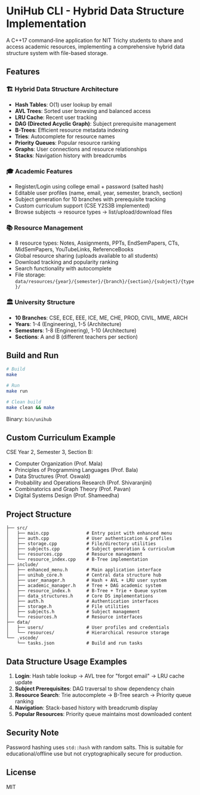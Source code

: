 # UniHub CLI - Hybrid Data Structure Implementation

A C++17 command-line application for NIT Trichy students to share and access academic resources, implementing a comprehensive hybrid data structure system with file-based storage.

## Features

### 🏗️ **Hybrid Data Structure Architecture**
- **Hash Tables**: O(1) user lookup by email
- **AVL Trees**: Sorted user browsing and balanced access
- **LRU Cache**: Recent user tracking
- **DAG (Directed Acyclic Graph)**: Subject prerequisite management
- **B-Trees**: Efficient resource metadata indexing
- **Tries**: Autocomplete for resource names
- **Priority Queues**: Popular resource ranking
- **Graphs**: User connections and resource relationships
- **Stacks**: Navigation history with breadcrumbs

### 🎓 **Academic Features**
- Register/Login using college email + password (salted hash)
- Editable user profiles (name, email, year, semester, branch, section)
- Subject generation for 10 branches with prerequisite tracking
- Custom curriculum support (CSE Y2S3B implemented)
- Browse subjects → resource types → list/upload/download files

### 📚 **Resource Management**
- 8 resource types: Notes, Assignments, PPTs, EndSemPapers, CTs, MidSemPapers, YouTubeLinks, ReferenceBooks
- Global resource sharing (uploads available to all students)
- Download tracking and popularity ranking
- Search functionality with autocomplete
- File storage: `data/resources/{year}/{semester}/{branch}/{section}/{subject}/{type}/`

### 🏛️ **University Structure**
- **10 Branches**: CSE, ECE, EEE, ICE, ME, CHE, PROD, CIVIL, MME, ARCH
- **Years**: 1-4 (Engineering), 1-5 (Architecture)
- **Semesters**: 1-8 (Engineering), 1-10 (Architecture)
- **Sections**: A and B (different teachers per section)

## Build and Run

```bash
# Build
make

# Run
make run

# Clean build
make clean && make
```

Binary: `bin/unihub`

## Custom Curriculum Example

CSE Year 2, Semester 3, Section B:
- Computer Organization (Prof. Mala)
- Principles of Programming Languages (Prof. Bala)
- Data Structures (Prof. Oswald)
- Probability and Operations Research (Prof. Shivaranjini)
- Combinatorics and Graph Theory (Prof. Pavan)
- Digital Systems Design (Prof. Shameedha)

## Project Structure

```
├── src/
│   ├── main.cpp              # Entry point with enhanced menu
│   ├── auth.cpp              # User authentication & profiles
│   ├── storage.cpp           # File/directory utilities
│   ├── subjects.cpp          # Subject generation & curriculum
│   ├── resources.cpp         # Resource management
│   └── resource_index.cpp    # B-Tree implementation
├── include/
│   ├── enhanced_menu.h       # Main application interface
│   ├── unihub_core.h         # Central data structure hub
│   ├── user_manager.h        # Hash + AVL + LRU user system
│   ├── academic_manager.h    # Tree + DAG academic system
│   ├── resource_index.h      # B-Tree + Trie + Queue system
│   ├── data_structures.h     # Core DS implementations
│   ├── auth.h                # Authentication interfaces
│   ├── storage.h             # File utilities
│   ├── subjects.h            # Subject management
│   └── resources.h           # Resource interfaces
├── data/
│   ├── users/                # User profiles and credentials
│   └── resources/            # Hierarchical resource storage
└── .vscode/
    └── tasks.json            # Build and run tasks
```

## Data Structure Usage Examples

1. **Login**: Hash table lookup → AVL tree for "forgot email" → LRU cache update
2. **Subject Prerequisites**: DAG traversal to show dependency chain
3. **Resource Search**: Trie autocomplete → B-Tree search → Priority queue ranking
4. **Navigation**: Stack-based history with breadcrumb display
5. **Popular Resources**: Priority queue maintains most downloaded content

## Security Note

Password hashing uses `std::hash` with random salts. This is suitable for educational/offline use but not cryptographically secure for production.

## License

MIT